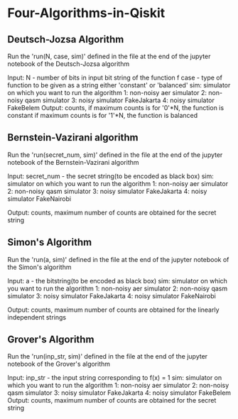 # Four-Algorithms-in-Qiskit

## Deutsch-Jozsa Algorithm

Run the 'run(N, case, sim)' defined in the file at the end of the jupyter notebook of the Deutsch-Jozsa algorithm 

Input:
    N - number of bits in input bit string of the function f
    case - type of function to be given as a string either 'constant' or 'balanced'
    sim: simulator on which you want to run the algorithm
          1: non-noisy aer simulator
          2: non-noisy qasm simulator
          3: noisy simulator FakeJakarta
          4: noisy simulator FakeBelem
Output: counts, if maximum counts is for '0'*N, the function is constant
                if maximum counts is for '1'*N, the function is balanced

## Bernstein-Vazirani algorithm

Run the 'run(secret_num, sim)' defined in the file at the end of the jupyter notebook of the Bernstein-Vazirani algorithm

Input:
    secret_num - the secret string(to be encoded as black box)
    sim: simulator on which you want to run the algorithm
        1: non-noisy aer simulator
        2: non-noisy qasm simulator
        3: noisy simulator FakeJakarta
        4: noisy simulator FakeNairobi

Output: counts, maximum number of counts are obtained for the secret string

## Simon's Algorithm

Run the 'run(a, sim)' defined in the file at the end of the jupyter notebook of the Simon's algorithm

Input:
    a - the bitstring(to be encoded as black box)
    sim: simulator on which you want to run the algorithm
        1: non-noisy aer simulator
        2: non-noisy qasm simulator
        3: noisy simulator FakeJakarta
        4: noisy simulator FakeNairobi
    
Output: counts, maximum number of counts are obtained for the linearly independent strings

## Grover's Algorithm

Run the 'run(inp_str, sim)' defined in the file at the end of the jupyter notebook of the Grover's algorithm

Input:
    inp_str - the input string corresponding to f(x) = 1
    sim: simulator on which you want to run the algorithm
        1: non-noisy aer simulator
        2: non-noisy qasm simulator
        3: noisy simulator FakeJakarta
        4: noisy simulator FakeBelem
Output: counts, maximum number of counts are obtained for the secret string
